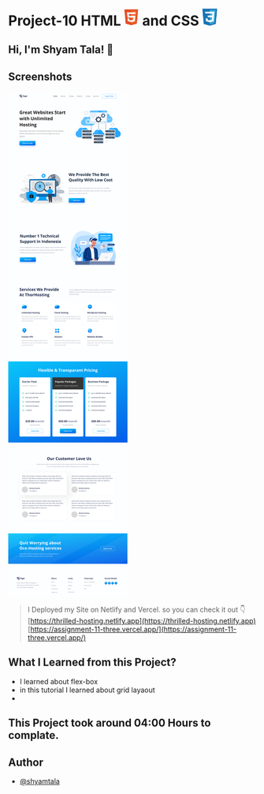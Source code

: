 # Project-10 HTML <img src="./screenshot/1.png" width="30"> and CSS <img src="./screenshot/css1.png" width="30">

## Hi, I'm Shyam Tala! 👋


## Screenshots

![App Screenshot](./screenshot/Screenshot%20(67).png)

>I Deployed my Site on Netlify and Vercel. so you can check it out 👇
<br> [https://thrilled-hosting.netlify.app](https://thrilled-hosting.netlify.app)
<br> [https://assignment-11-three.vercel.app/](https://assignment-11-three.vercel.app/)

## What I Learned from this Project?

 
- I learned about flex-box
- in this tutorial I learned about grid layaout
- 



## This Project took around 04:00 Hours to complate.

## Author

- [@shyamtala](https://github.com/shyamtala003)


